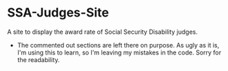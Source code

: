 # SSA-Judges-Site
A site to display the award rate of Social Security Disability judges. 

- The commented out sections are left there on purpose. As ugly as it is, I'm using this to learn, so I'm leaving my mistakes in the code. Sorry for the readability.